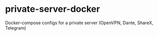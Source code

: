 # private-server-docker
Docker-compose configs for a private server (OpenVPN, Dante, ShareX, Telegram)
